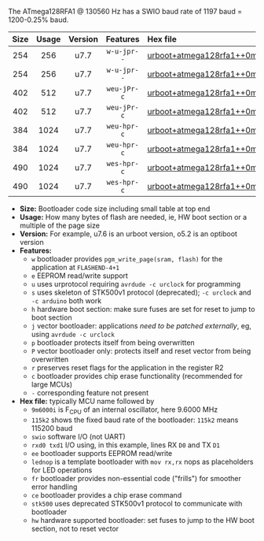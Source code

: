 The ATmega128RFA1 @ 130560 Hz has a SWIO baud rate of 1197 baud = 1200-0.25% baud.

|Size|Usage|Version|Features|Hex file|
|:-:|:-:|:-:|:-:|:--|
|254|256|u7.7|`w-u-jpr--`|[urboot+atmega128rfa1++0m130560i++++1k2_swio_rxd2_txd3.hex](https://raw.githubusercontent.com/stefanrueger/urboot.hex/main/mcus/atmega128rfa1/internal_oscillator/fint++0m130560_Hz/br++++1k2_bps/urboot+atmega128rfa1++0m130560i++++1k2_swio_rxd2_txd3.hex)|
|254|256|u7.7|`w-u-jpr--`|[urboot+atmega128rfa1++0m130560i++++1k2_swio_rxe0_txe1.hex](https://raw.githubusercontent.com/stefanrueger/urboot.hex/main/mcus/atmega128rfa1/internal_oscillator/fint++0m130560_Hz/br++++1k2_bps/urboot+atmega128rfa1++0m130560i++++1k2_swio_rxe0_txe1.hex)|
|402|512|u7.7|`weu-jPr-c`|[urboot+atmega128rfa1++0m130560i++++1k2_swio_rxd2_txd3_ee_lednop_fr_ce.hex](https://raw.githubusercontent.com/stefanrueger/urboot.hex/main/mcus/atmega128rfa1/internal_oscillator/fint++0m130560_Hz/br++++1k2_bps/urboot+atmega128rfa1++0m130560i++++1k2_swio_rxd2_txd3_ee_lednop_fr_ce.hex)|
|402|512|u7.7|`weu-jPr-c`|[urboot+atmega128rfa1++0m130560i++++1k2_swio_rxe0_txe1_ee_lednop_fr_ce.hex](https://raw.githubusercontent.com/stefanrueger/urboot.hex/main/mcus/atmega128rfa1/internal_oscillator/fint++0m130560_Hz/br++++1k2_bps/urboot+atmega128rfa1++0m130560i++++1k2_swio_rxe0_txe1_ee_lednop_fr_ce.hex)|
|384|1024|u7.7|`weu-hpr-c`|[urboot+atmega128rfa1++0m130560i++++1k2_swio_rxd2_txd3_ee_lednop_fr_ce_hw.hex](https://raw.githubusercontent.com/stefanrueger/urboot.hex/main/mcus/atmega128rfa1/internal_oscillator/fint++0m130560_Hz/br++++1k2_bps/urboot+atmega128rfa1++0m130560i++++1k2_swio_rxd2_txd3_ee_lednop_fr_ce_hw.hex)|
|384|1024|u7.7|`weu-hpr-c`|[urboot+atmega128rfa1++0m130560i++++1k2_swio_rxe0_txe1_ee_lednop_fr_ce_hw.hex](https://raw.githubusercontent.com/stefanrueger/urboot.hex/main/mcus/atmega128rfa1/internal_oscillator/fint++0m130560_Hz/br++++1k2_bps/urboot+atmega128rfa1++0m130560i++++1k2_swio_rxe0_txe1_ee_lednop_fr_ce_hw.hex)|
|490|1024|u7.7|`wes-hpr-c`|[urboot+atmega128rfa1++0m130560i++++1k2_swio_rxd2_txd3_ee_lednop_fr_ce_stk500_hw.hex](https://raw.githubusercontent.com/stefanrueger/urboot.hex/main/mcus/atmega128rfa1/internal_oscillator/fint++0m130560_Hz/br++++1k2_bps/urboot+atmega128rfa1++0m130560i++++1k2_swio_rxd2_txd3_ee_lednop_fr_ce_stk500_hw.hex)|
|490|1024|u7.7|`wes-hpr-c`|[urboot+atmega128rfa1++0m130560i++++1k2_swio_rxe0_txe1_ee_lednop_fr_ce_stk500_hw.hex](https://raw.githubusercontent.com/stefanrueger/urboot.hex/main/mcus/atmega128rfa1/internal_oscillator/fint++0m130560_Hz/br++++1k2_bps/urboot+atmega128rfa1++0m130560i++++1k2_swio_rxe0_txe1_ee_lednop_fr_ce_stk500_hw.hex)|

- **Size:** Bootloader code size including small table at top end
- **Usage:** How many bytes of flash are needed, ie, HW boot section or a multiple of the page size
- **Version:** For example, u7.6 is an urboot version, o5.2 is an optiboot version
- **Features:**
  + `w` bootloader provides `pgm_write_page(sram, flash)` for the application at `FLASHEND-4+1`
  + `e` EEPROM read/write support
  + `u` uses urprotocol requiring `avrdude -c urclock` for programming
  + `s` uses skeleton of STK500v1 protocol (deprecated); `-c urclock` and `-c arduino` both work
  + `h` hardware boot section: make sure fuses are set for reset to jump to boot section
  + `j` vector bootloader: applications *need to be patched externally*, eg, using `avrdude -c urclock`
  + `p` bootloader protects itself from being overwritten
  + `P` vector bootloader only: protects itself and reset vector from being overwritten
  + `r` preserves reset flags for the application in the register R2
  + `c` bootloader provides chip erase functionality (recommended for large MCUs)
  + `-` corresponding feature not present
- **Hex file:** typically MCU name followed by
  + `9m6000i` is F<sub>CPU</sub> of an internal oscillator, here 9.6000 MHz
  + `115k2` shows the fixed baud rate of the bootloader: `115k2` means 115200 baud
  + `swio` software I/O (not UART)
  + `rxd0 txd1` I/O using, in this example, lines RX `D0` and TX `D1`
  + `ee` bootloader supports EEPROM read/write
  + `lednop` is a template bootloader with `mov rx,rx` nops as placeholders for LED operations
  + `fr` bootloader provides non-essential code ("frills") for smoother error handling
  + `ce` bootloader provides a chip erase command
  + `stk500` uses deprecated STK500v1 protocol to communicate with bootloader
  + `hw` hardware supported bootloader: set fuses to jump to the HW boot section, not to reset vector
